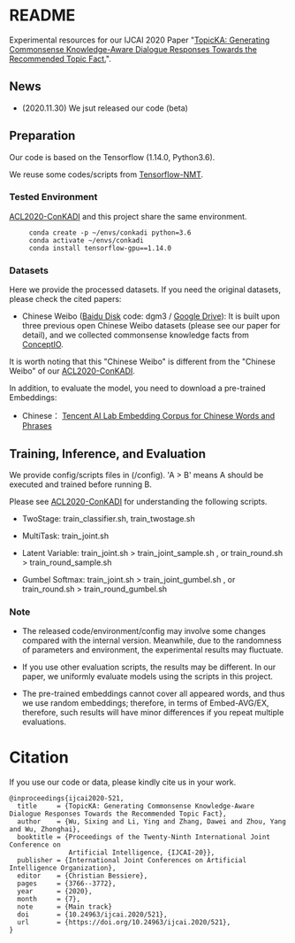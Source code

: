# README

Experimental resources for our IJCAI 2020 Paper "[TopicKA: Generating Commonsense Knowledge-Aware Dialogue Responses Towards the Recommended Topic Fact.](https://www.ijcai.org/Proceedings/2020/521)".

## News

- (2020.11.30) We jsut released our code (beta)
## Preparation

Our code is based on the Tensorflow (1.14.0, Python3.6). 

We reuse some codes/scripts from [Tensorflow-NMT](https://github.com/tensorflow/nmt).

### Tested Environment

 [ACL2020-ConKADI](https://github.com/pku-orangecat/ACL2020-ConKADI) and this project share the same environment.

```
     conda create -p ~/envs/conkadi python=3.6
     conda activate ~/envs/conkadi 
     conda install tensorflow-gpu==1.14.0
``` 

### Datasets

Here we provide the processed datasets. If you need the original datasets, please check the cited papers:

- Chinese Weibo ([Baidu Disk](https://pan.baidu.com/s/1xudsxGRt8XauJfKBXO62LA) code: dgm3 / [Google Drive](https://drive.google.com/file/d/186QwI6EEkFY1yZzYmcm4NLVuY0bQBHse/view?usp=sharing)): It is built upon three previous open Chinese Weibo datasets (please see our paper for detail), and we collected commonsense knowledge facts from [ConceptIO](http://www.conceptnet.io/).

It is worth noting that this "Chinese Weibo" is different from the "Chinese Weibo" of our [ACL2020-ConKADI](https://github.com/pku-orangecat/ACL2020-ConKADI).

In addition, to evaluate the model, you need to download a pre-trained Embeddings:
- Chinese： [Tencent AI Lab Embedding Corpus for Chinese Words and Phrases](https://ai.tencent.com/ailab/nlp/en/embedding.html)


    
  
## Training, Inference, and Evaluation
We provide config/scripts files in (/config). 'A > B' means A should be executed and trained before running B. 

Please see [ACL2020-ConKADI](https://github.com/pku-orangecat/ACL2020-ConKADI)  for understanding the following scripts.

- TwoStage:  train_classifier.sh, train_twostage.sh

- MultiTask: train_joint.sh

- Latent Variable: train_joint.sh > train_joint_sample.sh , or train_round.sh > train_round_sample.sh 

- Gumbel Softmax:  train_joint.sh > train_joint_gumbel.sh , or train_round.sh > train_round_gumbel.sh 

### Note

- The released code/environment/config may involve some changes compared with the internal version. Meanwhile, due to the randomness of parameters and environment, the experimental results may fluctuate.

- If you use other evaluation scripts, the results may be different. In our paper, we uniformly evaluate models using the scripts in this project.

- The pre-trained embeddings cannot cover all appeared words, and thus we use random embeddings; therefore, in terms of Embed-AVG/EX, therefore, such results will have minor differences if you repeat multiple evaluations.


# Citation

If you use our code or data, please kindly cite us in your work.

```
@inproceedings{ijcai2020-521,
  title     = {TopicKA: Generating Commonsense Knowledge-Aware Dialogue Responses Towards the Recommended Topic Fact},
  author    = {Wu, Sixing and Li, Ying and Zhang, Dawei and Zhou, Yang and Wu, Zhonghai},
  booktitle = {Proceedings of the Twenty-Ninth International Joint Conference on
               Artificial Intelligence, {IJCAI-20}},
  publisher = {International Joint Conferences on Artificial Intelligence Organization},             
  editor    = {Christian Bessiere},	
  pages     = {3766--3772},
  year      = {2020},
  month     = {7},
  note      = {Main track}
  doi       = {10.24963/ijcai.2020/521},
  url       = {https://doi.org/10.24963/ijcai.2020/521},
}

```